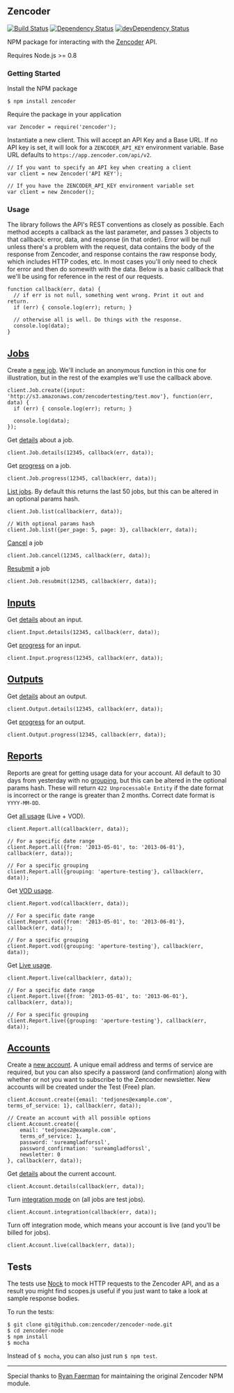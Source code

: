 Zencoder
----

[![Build Status](https://travis-ci.org/zencoder/zencoder-node.png?branch=master)](https://travis-ci.org/zencoder/zencoder-node) [![Dependency Status](https://david-dm.org/zencoder/zencoder-node.png)](https://david-dm.org/zencoder/zencoder-node) [![devDependency Status](https://david-dm.org/zencoder/zencoder-node/dev-status.png)](https://david-dm.org/zencoder/zencoder-node#info=devDependencies)

NPM package for interacting with the [Zencoder](http://zencoder.com) API.

Requires Node.js >= 0.8

### Getting Started

Install the NPM package

    $ npm install zencoder

Require the package in your application

    var Zencoder = require('zencoder');

Instantiate a new client. This will accept an API Key and a Base URL. If no API key is set, it will look for a `ZENCODER_API_KEY` environment variable. Base URL defaults to `https://app.zencoder.com/api/v2`.

    // If you want to specify an API key when creating a client
    var client = new Zencoder('API KEY');

    // If you have the ZENCODER_API_KEY environment variable set
    var client = new Zencoder();

### Usage

The library follows the API's REST conventions as closely as possible. Each method accepts a callback as the last parameter, and passes 3 objects to that callback: error, data, and response (in that order). Error will be null unless there's a problem with the request, data contains the body of the response from Zencoder, and response contains the raw response body, which includes HTTP codes, etc. In most cases you'll only need to check for error and then do somewith with the data. Below is a basic callback that we'll be using for reference in the rest of our requests.

    function callback(err, data) {
      // if err is not null, something went wrong. Print it out and return.
      if (err) { console.log(err); return; }

      // otherwise all is well. Do things with the response.
      console.log(data);
    }


## [Jobs](https://app.zencoder.com/docs/api/jobs)

Create a [new job](https://app.zencoder.com/docs/api/jobs/create). We'll include an anonymous function in this one for illustration, but in the rest of the examples we'll use the callback above.

    client.Job.create({input: 'http://s3.amazonaws.com/zencodertesting/test.mov'}, function(err, data) {
      if (err) { console.log(err); return; }

      console.log(data);
    });

Get [details](https://app.zencoder.com/docs/api/jobs/show) about a job.

    client.Job.details(12345, callback(err, data));

Get [progress](https://app.zencoder.com/docs/api/jobs/progress) on a job.

    client.Job.progress(12345, callback(err, data));

[List jobs](https://app.zencoder.com/docs/api/jobs/list). By default this returns the last 50 jobs, but this can be altered in an optional params hash.

    client.Job.list(callback(err, data));

    // With optional params hash
    client.Job.list({per_page: 5, page: 3}, callback(err, data));

[Cancel](https://app.zencoder.com/docs/api/jobs/cancel) a job

    client.Job.cancel(12345, callback(err, data));

[Resubmit](https://app.zencoder.com/docs/api/jobs/resubmit) a job

    client.Job.resubmit(12345, callback(err, data));

## [Inputs](https://app.zencoder.com/docs/api/inputs)

Get [details](https://app.zencoder.com/docs/api/inputs/show) about an input.

    client.Input.details(12345, callback(err, data));

Get [progress](https://app.zencoder.com/docs/api/inputs/progress) for an input.

    client.Input.progress(12345, callback(err, data));

## [Outputs](https://app.zencoder.com/docs/api/outputs)

Get [details](https://app.zencoder.com/docs/api/outputs/show) about an output.

    client.Output.details(12345, callback(err, data));

Get [progress](https://app.zencoder.com/docs/api/outputs/progress) for an output.

    client.Output.progress(12345, callback(err, data));

## [Reports](https://app.zencoder.com/docs/api/reports)

Reports are great for getting usage data for your account. All default to 30 days from yesterday with no [grouping](https://app.zencoder.com/docs/api/encoding/job/grouping), but this can be altered in the optional params hash. These will return `422 Unprocessable Entity` if the date format is incorrect or the range is greater than 2 months. Correct date format is `YYYY-MM-DD`.

Get [all usage](https://app.zencoder.com/docs/api/reports/all) (Live + VOD).

    client.Report.all(callback(err, data));

    // For a specific date range
    client.Report.all({from: '2013-05-01', to: '2013-06-01'}, callback(err, data));

    // For a specific grouping
    client.Report.all({grouping: 'aperture-testing'}, callback(err, data));

Get [VOD usage](https://app.zencoder.com/docs/api/reports/vod).

    client.Report.vod(callback(err, data));

    // For a specific date range
    client.Report.vod({from: '2013-05-01', to: '2013-06-01'}, callback(err, data));

    // For a specific grouping
    client.Report.vod({grouping: 'aperture-testing'}, callback(err, data));

Get [Live usage](https://app.zencoder.com/docs/api/reports/live).

    client.Report.live(callback(err, data));

    // For a specific date range
    client.Report.live({from: '2013-05-01', to: '2013-06-01'}, callback(err, data));

    // For a specific grouping
    client.Report.live({grouping: 'aperture-testing'}, callback(err, data));

## [Accounts](https://app.zencoder.com/docs/api/accounts)

Create a [new account](https://app.zencoder.com/docs/api/accounts/create). A unique email address and terms of service are required, but you can also specify a password (and confirmation) along with whether or not you want to subscribe to the Zencoder newsletter. New accounts will be created under the Test (Free) plan.

	client.Account.create({email: 'tedjones@example.com', terms_of_service: 1}, callback(err, data));
	
	// Create an account with all possible options
	client.Account.create({
		email: 'tedjones2@example.com', 
		terms_of_service: 1,
		password: 'sureamgladforssl',
		password_confirmation: 'sureamgladforssl',
		newsletter: 0
	}, callback(err, data));
	
Get [details](https://app.zencoder.com/docs/api/accounts/show) about the current account.

	client.Account.details(callback(err, data));
	
Turn [integration mode](https://app.zencoder.com/docs/api/accounts/integration) on (all jobs are test jobs).

    client.Account.integration(callback(err, data));
    
Turn off integration mode, which means your account is live (and you'll be billed for jobs).

	client.Account.live(callback(err, data));
	

## Tests

The tests use [Nock](https://github.com/flatiron/nock) to mock HTTP requests to the Zencoder API, and as a result you might find scopes.js useful if you just want to take a look at sample response bodies.

To run the tests:

	$ git clone git@github.com:zencoder/zencoder-node.git
	$ cd zencoder-node
	$ npm install
	$ mocha
	
Instead of `$ mocha`, you can also just run `$ npm test`.

----
	
Special thanks to [Ryan Faerman](http://www.ryanfaerman.com/) for maintaining the original Zencoder NPM module.